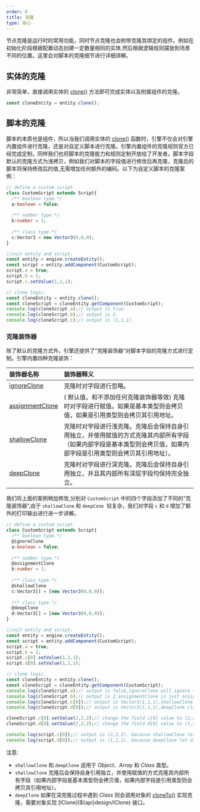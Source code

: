 ```yaml
---
order: 6
title: 克隆
type: 核心
---
```



节点克隆是运行时的常用功能，同时节点克隆也会附带克隆其绑定的组件。例如在初始化阶段根据配置动态创建一定数量相同的实体,然后根据逻辑规则摆放到场景不同的位置。这里会对脚本的克隆细节进行详细讲解。

## 实体的克隆
非常简单，直接调用实体的 [clone()](${api}design/IClone#clone) 方法即可完成实体以及附属组件的克隆。
```typescript
const cloneEntity = entity.clone();
```

## 脚本的克隆
脚本的本质也是组件，所以当我们调用实体的 [clone()](${api}design/IClone#clone) 函数时，引擎不仅会对引擎内置组件进行克隆，还是对自定义脚本进行克隆。引擎内置组件的克隆规则官方已经完成定制，同样我们也将脚本的克隆能力和规则定制开放给了开发者。脚本字段默认的克隆方式为浅拷贝，例如我们对脚本的字段值进行修改后再克隆，克隆后的脚本将保持修改后的值,无需增加任何额外的编码。以下为自定义脚本的克隆案例：
```typescript
// define a custom script
class CustomScript extends Script{
  /** boolean type.*/
  a:boolean = false;
  
  /** number type.*/
  b:number = 1;
  
  /** class type.*/
  c:Vector3 = new Vector3(0,0,0);
}

//init entity and script.
const entity = engine.createEntity();
const script = entity.addComponent(CustomScript);
script.a = true;
script.b = 2;
script.c.setValue(1,1,1);

// clone logic.
const cloneEntity = entity.clone();
const cloneScript = cloneEntity.getComponent(CustomScript);
console.log(cloneScript.a);// output is true.
console.log(cloneScript.b);// output is 2.
console.log(cloneScript.c);// output is (1,1,1).
```
### 克隆装饰器
除了默认的克隆方式外，引擎还提供了“克隆装饰器“对脚本字段的克隆方式进行定制。引擎内置四种克隆装饰：

| 装饰器名称 | 装饰器释义 |
| :--- | :--- |
| [ignoreClone](${api}core/ignoreClone) | 克隆时对字段进行忽略。 |
| [assignmentClone](${api}core/assignmentClone) | ( 默认值，和不添加任何克隆装饰器等效) 克隆时对字段进行赋值。如果是基本类型则会拷贝值，如果是引用类型则会拷贝其引用地址。 |
| [shallowClone](${api}core/shallowClone) | 克隆时对字段进行浅克隆。克隆后会保持自身引用独立，并使用赋值的方式克隆其内部所有字段（如果内部字段是基本类型则会拷贝值，如果内部字段是引用类型则会拷贝其引用地址）。|
| [deepClone](${api}core/deepClone) | 克隆时对字段进行深克隆。克隆后会保持自身引用独立，并且其内部所有深层字段均保持完全独立。|

 我们将上面的案例稍加修改,分别对 `CustomScript` 中的四个字段添加了不同的“克隆装饰器“,由于 `shallowClone` 和 `deepCone`  较复杂，我们对字段 `c` 和 `d` 增加了额外的打印输出进行进一步讲解。
```typescript
// define a custom script
class CustomScript extends Script{
  /** boolean type.*/
  @ignoreClone
  a:boolean = false;
  
  /** number type.*/
  @assignmentClone
  b:number = 1;
  
  /** class type.*/
  @shallowClone
  c:Vector3[] = [new Vector3(0,0,0)];
  
  /** class type.*/
  @deepClone
  d:Vector3[] = [new Vector3(0,0,0)];
}

//init entity and script.
const entity = engine.createEntity();
const script = entity.addComponent(CustomScript);
script.a = true;
script.b = 2;
script.c[0].setValue(1,1,1);
script.d[0].setValue(1,1,1);

// clone logic.
const cloneEntity = entity.clone();
const cloneScript = cloneEntity.getComponent(CustomScript);
console.log(cloneScript.a);// output is false,ignoreClone will ignore the value.
console.log(cloneScript.b);// output is 2,assignmentClone is just assignment the origin value.
console.log(cloneScript.c[0]);// output is Vector3(1,1,1),shallowClone clone the array shell,but use the same element.
console.log(cloneScript.d[0]);// output is Vector3(1,1,1),deepClone clone the array shell and also clone the element.

cloneScript.c[0].setValue(2,2,2);// change the field c[0] value to (2,2,2).
cloneScript.d[0].setValue(2,2,2);// change the field d[0] value to (2,2,2).

console.log(script.c[0]);// output is (2,2,2). bacause shallowClone let c[0] use the same reference with cloneScript's c[0].
console.log(script.d[0]);// output is (1,1,1). bacause deepClone let d[0] use the different reference with cloneScript's d[0].
```
注意: 

- `shallowClone` 和 `deepClone` 适用于 *Object*、*Array* 和 *Class* 类型。
- `shallowClone` 克隆后会保持自身引用独立，并使用赋值的方式克隆其内部所有字段（如果内部字段是基本类型则会拷贝值，如果内部字段是引用类型则会拷贝其引用地址）。
- `deepClone` 如果在深克隆过程中遇到 *Class* 则会调用对象的 [cloneTo()](${api}design/IClone#cloneTo) 实现克隆，需要对象实现 [IClone](${api}design/IClone) 接口。

